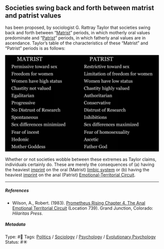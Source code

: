 ## Societies swing back and forth between matrist and patrist values

has been proposed, by sociologist G. Rattray Taylor that societies swing back and forth between “[Matrist]()” periods, in which motherly oral values predominate and “[Patrist]()” periods, in which fatherly anal values are in ascendance. Taylor’s table of the characteristics of these “Matrist” and “Patrist” periods is as follows:

![802A6036-FB9C-435D-A965-FC9FD8EDDA3E.png](%E2%9A%99%EF%B8%8F%20Tools/%F0%9F%93%B8%20Images/802A6036-FB9C-435D-A965-FC9FD8EDDA3E.png)

Whether or not societies wobble between these extremes as Taylor claims, individuals certainly do. These are merely the consequences of (a) having the heaviest [imprint](Imprint.md) on the oral (Matrist) [limbic system](Limbic%20system.md) or (b) having the heaviest [imprint](Imprint.md) on the anal (Patrist) [Emotional-Territorial Circuit](Emotional-Territorial%20Circuit.md).

---

##### References

* Wilson, A., Robert. (1983). [Prometheus Rising Chapter 4. The Anal Emotional Territorial Circuit](Prometheus%20Rising%20Chapter%204.%20The%20Anal%20Emotional%20Territorial%20Circuit.md) (Location 739). Grand Junction, Colorado: *Hilaritas Press*.

##### Metadata

Type: #🔴 
Tags: [Politics](Politics.md) / [Sociology](Sociology.md) / [Psychology](Psychology.md) / [Evolutionary Psychology]() 
Status: #☀️ 
